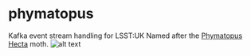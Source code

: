 # phymatopus
Kafka event stream handling for LSST:UK
Named after the [Phymatopus Hecta](https://www.ukmoths.org.uk/species/phymatopus-hecta) moth.
![alt text](https://upload.wikimedia.org/wikipedia/commons/7/7a/Phymatopus_hecta2.jpg "Photograph by Holger Gröschl")

